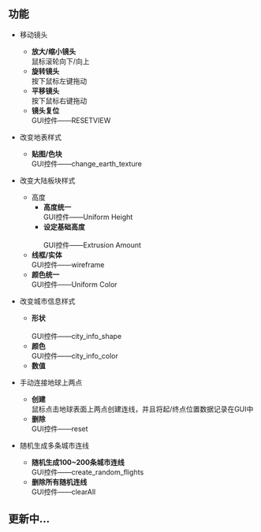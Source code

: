 ## 功能
* 移动镜头
	* **放大/缩小镜头**<br>
	鼠标滚轮向下/向上
	* **旋转镜头**<br>
	按下鼠标左键拖动
	* **平移镜头**<br>
	按下鼠标右键拖动
	* **镜头复位**<br>
	GUI控件——RESETVIEW
* 改变地表样式
	* **贴图/色块**<br>
	GUI控件——change_earth_texture
* 改变大陆板块样式
	* 高度
		* **高度统一**<br>
		GUI控件——Uniform Height
		* **设定基础高度**<br>	
		GUI控件——Extrusion Amount
	* **线框/实体**<br>
	GUI控件——wireframe	
	* **颜色统一**<br>
	GUI控件——Uniform Color
* 改变城市信息样式
	* **形状**<br>	
	GUI控件——city_info_shape
	* **颜色**<br>
	GUI控件——city_info_color
	* **数值**<br>
	
* 手动连接地球上两点
	* **创建**<br>
	鼠标点击地球表面上两点创建连线，并且将起/终点位置数据记录在GUI中
	* **删除**<br>
	GUI控件——reset
* 随机生成多条城市连线
	* **随机生成100~200条城市连线**<br>
	GUI控件——create_random_flights
	* **删除所有随机连线**<br>
	GUI控件——clearAll
## 更新中...
